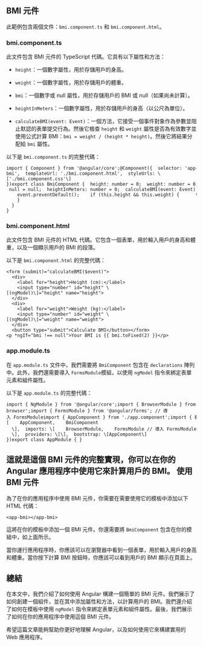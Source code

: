 BMI 元件
------

此範例包含兩個文件：`bmi.component.ts` 和 `bmi.component.html`。

### bmi.component.ts

此文件包含 BMI 元件的 TypeScript 代碼。它具有以下屬性和方法：

*   `height`：一個數字屬性，用於存儲用戶的身高。
    
*   `weight`：一個數字屬性，用於存儲用戶的體重。
    
*   `bmi`：一個數字或 null 屬性，用於存儲用戶的 BMI 或 null（如果尚未計算）。
    
*   `heightInMeters`：一個數字屬性，用於存儲用戶的身高（以公尺為單位）。
    
*   `calculateBMI(event: Event)`：一個方法，它接受一個事件對象作為參數並阻止默認的表單提交行為。然後它檢查 `height` 和 `weight` 屬性是否為有效數字並使用公式計算 BMI：`bmi = weight / (height * height)`。然後它將結果分配給 `bmi` 屬性。
    

以下是 `bmi.component.ts` 的完整代碼：

```
import { Component } from '@angular/core';@Component({  selector: 'app-bmi',  templateUrl: './bmi.component.html',  styleUrls: \['./bmi.component.css'\]
})export class BmiComponent {  height: number = 0;  weight: number = 0;  bmi: number | null = null;  heightInMeters: number = 0;  calculateBMI(event: Event) {
    event.preventDefault();    if (this.height && this.weight) {      this.heightInMeters = this.height / 100;      this.bmi = this.weight / (this.heightInMeters * this.heightInMeters);
    }
  }
}
```

### bmi.component.html

此文件包含 BMI 元件的 HTML 代碼。它包含一個表單，用於輸入用戶的身高和體重，以及一個顯示用戶的 BMI 的段落。

以下是 `bmi.component.html` 的完整代碼：

```
<form (submit)="calculateBMI($event)">
  <div>
    <label for="height">Height (cm):</label>
    <input type="number" id="height" \[(ngModel)\]="height" name="height">
  </div>
  <div>
    <label for="weight">Weight (kg):</label>
    <input type="number" id="weight" \[(ngModel)\]="weight" name="weight">
  </div>
  <button type="submit">Calculate BMI</button></form><p *ngIf="bmi !== null">Your BMI is {{ bmi.toFixed(2) }}</p>
```

### app.module.ts

在 `app.module.ts` 文件中，我們需要將 `BmiComponent` 包含在 `declarations` 陣列中。此外，我們還需要導入 `FormsModule`模組，以使用 `ngModel` 指令來綁定表單元素和組件屬性。

以下是 `app.module.ts` 的完整代碼：

```
import { NgModule } from '@angular/core';import { BrowserModule } from '@angular/platform-browser';import { FormsModule } from '@angular/forms'; // 導入 FormsModuleimport { AppComponent } from './app.component';import { BmiComponent } from './bmi/bmi.component';@NgModule({  declarations: \[    AppComponent,    BmiComponent
  \],  imports: \[    BrowserModule,    FormsModule // 導入 FormsModule
  \],  providers: \[\],  bootstrap: \[AppComponent\]
})export class AppModule { }
```

這就是這個 BMI 元件的完整實現，你可以在你的 Angular 應用程序中使用它來計算用戶的 BMI。
使用 BMI 元件
---------

為了在你的應用程序中使用 BMI 元件，你需要在需要使用它的模板中添加以下 HTML 代碼：

```
<app-bmi></app-bmi>
```

這將在你的模板中添加一個 BMI 元件。你還需要將 `BmiComponent` 包含在你的模組中，如上面所示。

當你運行應用程序時，你應該可以在瀏覽器中看到一個表單，用於輸入用戶的身高和體重。當你按下計算 BMI 按鈕時，你應該可以看到用戶的 BMI 顯示在頁面上。

總結
--

在本文中，我們介紹了如何使用 Angular 構建一個簡單的 BMI 元件。我們展示了如何創建一個組件，並在其中添加屬性和方法，以計算用戶的 BMI。我們還介紹了如何在模板中使用 `ngModel` 指令來綁定表單元素和組件屬性。最後，我們展示了如何在你的應用程序中使用這個 BMI 元件。

希望這篇文章能夠幫助你更好地理解 Angular，以及如何使用它來構建實用的 Web 應用程序。